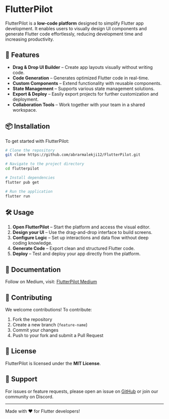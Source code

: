 # FlutterPilot

FlutterPilot is a **low-code platform** designed to simplify Flutter app development. It enables users to visually design UI components and generate Flutter code effortlessly, reducing development time and increasing productivity.

## 🚀 Features
- **Drag & Drop UI Builder** – Create app layouts visually without writing code.
- **Code Generation** – Generates optimized Flutter code in real-time.
- **Custom Components** – Extend functionality with reusable components.
- **State Management** – Supports various state management solutions.
- **Export & Deploy** – Easily export projects for further customization and deployment.
- **Collaboration Tools** – Work together with your team in a shared workspace.

## 📦 Installation
To get started with FlutterPilot:
```sh
# Clone the repository
git clone https://github.com/abrarmalekji12/FlutterPilot.git

# Navigate to the project directory
cd flutterpilot

# Install dependencies
flutter pub get

# Run the application
flutter run
```

## 🛠️ Usage
1. **Open FlutterPilot** – Start the platform and access the visual editor.
2. **Design your UI** – Use the drag-and-drop interface to build screens.
3. **Configure Logic** – Set up interactions and data flow without deep coding knowledge.
4. **Generate Code** – Export clean and structured Flutter code.
5. **Deploy** – Test and deploy your app directly from the platform.

## 📖 Documentation
Follow on Medium, visit: [FlutterPilot Medium](https://flutterpilot.medium.com/about)

## 🤝 Contributing
We welcome contributions! To contribute:
1. Fork the repository
2. Create a new branch (`feature-name`)
3. Commit your changes
4. Push to your fork and submit a Pull Request

## 📜 License
FlutterPilot is licensed under the **MIT License**.

## 💬 Support
For issues or feature requests, please open an issue on [GitHub](https://github.com/abrarmalekji12/FlutterPilot/issues) or join our community on Discord.

---
Made with ❤️ for Flutter developers!

